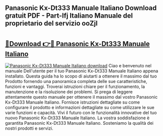 ## Panasonic Kx-Dt333 Manuale Italiano Download gratuit PDF - Part-Ifj Italiano Manuale del proprietario del servizio ooZjI

# <h2><a href="http://dfg9b3.blite.top/?on=Panasonic+Kx-Dt333+Manuale+Italiano">🔗Download 👉🔴 Panasonic Kx-Dt333 Manuale Italiano</a></h2>

[![Panasonic Kx-Dt333 Manuale Italiano download](https://i.imgur.com/lujVjoI.png)](http://dfg9b3.blite.top/?on=Panasonic+Kx-Dt333+Manuale+Italiano)
Ciao e benvenuto nel manuale Dell'utente per il tuo Panasonic Kx-Dt333 Manuale Italiano appena installato. Questa guida ha lo scopo di aiutarti a ottenere il massimo dal tuo Prodotto fornendo una panoramica completa delle sue caratteristiche, funzioni e vantaggi. Troverai istruzioni chiare per il funzionamento, la manutenzione e la risoluzione dei problemi. Si prega di leggere attentamente questo manuale per ottenere il massimo dal vostro Panasonic Kx-Dt333 Manuale Italiano. Fornisce istruzioni dettagliate su come configurare il prodotto e informazioni dettagliate su come utilizzare le sue varie funzioni e capacità. Vivi il futuro con le funzionalità innovative del tuo nuovo Panasonic Kx-Dt333 Manuale Italiano. La vostra soddisfazione è garantita Panasonic Kx-Dt333 Manuale Italiano. Sosteniamo la qualità dei nostri prodotti e servizi.
